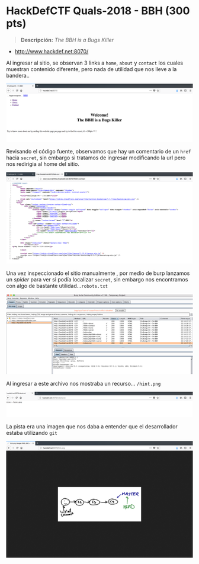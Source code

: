 # HackDefCTF Quals-2018 - BBH (300 pts)

> **Descripción:** *The BBH is a Bugs Killer*

* http://www.hackdef.net:8070/

Al ingresar al sitio, se observan 3 links a `home`, `about` y `contact` los cuales muestran contenido diferente, pero nada de utilidad que nos lleve a la bandera..

<p align="center">
  <img src="./img/Home.png">
</p>

Revisando el código fuente, observamos que hay un comentario de un `href` hacia `secret`, sin embargo si tratamos de ingresar modificando la url pero nos redirigia al home del sitio. 

<p align="center">
  <img src="./img/code.png">
</p>

Una vez inspeccionado el sitio manualmente , por medio de burp lanzamos un *spider* para ver si podía localizar `secret`, sin embargo nos encontramos con algo de bastante utilidad...`robots.txt`

<p align="center">
  <img src="./img/burps.png">
</p>

Al ingresar a este archivo nos mostraba un recurso... `/hint.png`

<p align="center">
  <img src="./img/robotstxt.png">
</p>

La pista era una imagen que nos daba a entender que el desarrollador estaba utilizando `git`

<p align="center">
  <img src="./img/hint.png">
</p>





